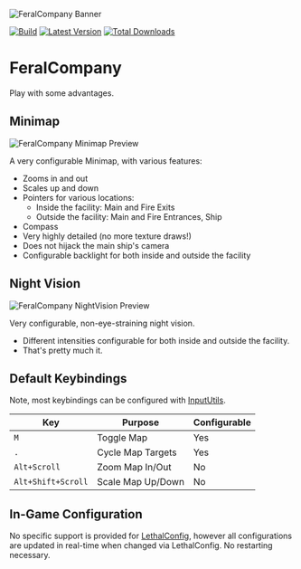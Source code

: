 ![FeralCompany Banner](https://media.githubusercontent.com/media/FeralCompany/FeralCompany/main/.github/images/feralcompany-static-banner.png "FeralCompany Icon")

[![Build](https://img.shields.io/github/actions/workflow/status/FeralCompany/FeralCompany/build.yml?branch=main&style=for-the-badge&logo=github)](https://github.com/FeralCompany/FeralCompany/actions/workflows/build.yml)
[![Latest Version](https://img.shields.io/thunderstore/v/Ferus/FeralCompany?style=for-the-badge&logo=thunderstore)](https://thunderstore.io/c/lethal-company/p/Ferus/FeralCompany)
[![Total Downloads](https://img.shields.io/thunderstore/dt/Ferus/FeralCompany?style=for-the-badge&logo=thunderstore)](https://thunderstore.io/c/lethal-company/p/Ferus/FeralCompany)

# FeralCompany

Play with some advantages.

## Minimap

![FeralCompany Minimap Preview](https://media.githubusercontent.com/media/FeralCompany/FeralCompany/main/.github/images/feralcompany-static-minimap-preview.png "FeralCompany Minimap")

A very configurable Minimap, with various features:

- Zooms in and out
- Scales up and down
- Pointers for various locations:
  - Inside the facility: Main and Fire Exits
  - Outside the facility: Main and Fire Entrances, Ship
- Compass
- Very highly detailed (no more texture draws!)
- Does not hijack the main ship's camera
- Configurable backlight for both inside and outside the facility

## Night Vision

![FeralCompany NightVision Preview](https://media.githubusercontent.com/media/FeralCompany/FeralCompany/main/.github/images/feralcompany-nightvision-preview.gif "FeralCompany NightVision")

Very configurable, non-eye-straining night vision.

- Different intensities configurable for both inside and outside the facility.
- That's pretty much it.

## Default Keybindings

Note, most keybindings can be configured with [InputUtils](https://thunderstore.io/c/lethal-company/p/Rune580/LethalCompany_InputUtils/).

| Key                | Purpose           | Configurable |
|--------------------|-------------------|--------------|
| `M`                | Toggle Map        | Yes          |
| `.`                | Cycle Map Targets | Yes          |
| `Alt+Scroll`       | Zoom Map In/Out   | No           |
| `Alt+Shift+Scroll` | Scale Map Up/Down | No           |

## In-Game Configuration

No specific support is provided for [LethalConfig](https://thunderstore.io/c/lethal-company/p/AinaVT/LethalConfig/),
however all configurations are updated in real-time when changed via LethalConfig. No restarting necessary.
